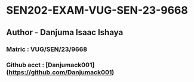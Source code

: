 # SEN202-EXAM-VUG-SEN-23-9668

## Author - Danjuma Isaac Ishaya

### Matric : VUG/SEN/23/9668

### Github acct : [Danjumack001] (https://github.com/Danjumack001)
